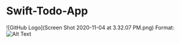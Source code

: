 # Swift-Todo-App


![GitHub Logo](Screen Shot 2020-11-04 at 3.32.07 PM.png)
Format: ![Alt Text](url)
